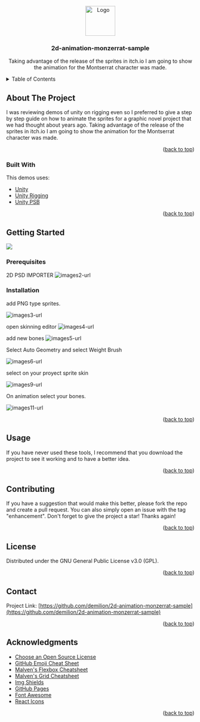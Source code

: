 <div id="top"></div>

<!-- PROJECT LOGO -->
<br />
<div align="center">
  <a href="https://itch.io/">
    <img src="https://cdn.icon-icons.com/icons2/749/PNG/512/medal-1_icon-icons.com_63745.png" alt="Logo" width="80" height="80">
  </a>

  <h3 align="center">2d-animation-monzerrat-sample</h3>

  <p align="center">
Taking advantage of the release of the sprites in itch.io I am going to show the animation for the Montserrat character was made. 

  </p>
</div>



<!-- TABLE OF CONTENTS -->
<details>
  <summary>Table of Contents</summary>
  <ol>
    <li>
      <a href="#about-the-project">About The Project</a>
      <ul>
        <li><a href="#built-with">Built With</a></li>
      </ul>
    </li>
    <li>
      <a href="#getting-started">Getting Started</a>
      <ul>
        <li><a href="#prerequisites">Prerequisites</a></li>
        <li><a href="#installation">Installation</a></li>
      </ul>
    </li>
    <li><a href="#usage">Usage</a></li>
    <li><a href="#contributing">Contributing</a></li>
    <li><a href="#license">License</a></li>
    <li><a href="#contact">Contact</a></li>
    <li><a href="#acknowledgments">Acknowledgments</a></li>
  </ol>
</details>



<!-- ABOUT THE PROJECT -->
## About The Project


I was reviewing demos of unity on rigging even so I preferred to give a step by step guide on how to animate the sprites for a graphic novel project that we had thought about years ago.
Taking advantage of the release of the sprites in itch.io I am going to show the animation for the Montserrat character was made. 


<p align="right">(<a href="#top">back to top</a>)</p>



### Built With

This demos uses:
* [Unity](https://unity.com/)
* [Unity Rigging](https://reactjs.org/)
* [Unity PSB](https://unity.com/features/2danimation)


<p align="right">(<a href="#top">back to top</a>)</p>



<!-- GETTING STARTED -->
## Getting Started



 <a href="https://devdemilion.itch.io/montserat-free-visual-novel-sprite">
    <img data-screenshot_id="7242671" srcset="https://img.itch.zone/aW1hZ2UvMTI0MjIzMC83MjQyNjcxLnBuZw==/347x500/vkR209.png 1x, https://img.itch.zone/aW1hZ2UvMTI0MjIzMC83MjQyNjcxLnBuZw==/794x1000/WP6asJ.png 2x" class="screenshot" src="https://img.itch.zone/aW1hZ2UvMTI0MjIzMC83MjQyNjcxLnBuZw==/347x500/vkR209.png">  </a>


### Prerequisites

 2D PSD IMPORTER
![images2-url] 

### Installation

add PNG type sprites. 

![images3-url]

open skinning editor
![images4-url]

add new bones
![images5-url]

Select Auto Geometry and select Weight Brush

![images6-url]

select on your proyect sprite skin

![images9-url]

On animation select your bones.

![images11-url]   

<p align="right">(<a href="#top">back to top</a>)</p>



<!-- USAGE EXAMPLES -->
## Usage

If you have never used these tools, I recommend that you download the project to see it working and to have a better idea. 

<p align="right">(<a href="#top">back to top</a>)</p>




<!-- CONTRIBUTING -->
## Contributing


If you have a suggestion that would make this better, please fork the repo and create a pull request. You can also simply open an issue with the tag "enhancement".
Don't forget to give the project a star! Thanks again!


<p align="right">(<a href="#top">back to top</a>)</p>



<!-- LICENSE -->
## License

Distributed under the GNU General Public License v3.0 (GPL).

<p align="right">(<a href="#top">back to top</a>)</p>



<!-- CONTACT -->
## Contact


Project Link: [https://github.com/demilion/2d-animation-monzerrat-sample](https://github.com/demilion/2d-animation-monzerrat-sample)

<p align="right">(<a href="#top">back to top</a>)</p>



<!-- ACKNOWLEDGMENTS -->
## Acknowledgments


* [Choose an Open Source License](https://choosealicense.com)
* [GitHub Emoji Cheat Sheet](https://www.webpagefx.com/tools/emoji-cheat-sheet)
* [Malven's Flexbox Cheatsheet](https://flexbox.malven.co/)
* [Malven's Grid Cheatsheet](https://grid.malven.co/)
* [Img Shields](https://shields.io)
* [GitHub Pages](https://pages.github.com)
* [Font Awesome](https://fontawesome.com)
* [React Icons](https://react-icons.github.io/react-icons/search)

<p align="right">(<a href="#top">back to top</a>)</p>



<!-- MARKDOWN LINKS & IMAGES -->
[license-url]: https://github.com/othneildrew/Best-README-Template/blob/master/LICENSE.txt
[product-screenshot]: https://img.itch.zone/aW1nLzcyOTUyNjUuZ2lm/original/Imhuy5.gif

[images1-url]:https://files.catbox.moe/yj3e6b.png
[images2-url]:https://files.catbox.moe/5dy51e.png
[images3-url]:https://files.catbox.moe/1q488x.png
[images4-url]:https://files.catbox.moe/5lg0vv.png
[images5-url]:https://files.catbox.moe/3hxpm1.png
[images6-url]:https://files.catbox.moe/grnrvv.png
[images7-url]:https://files.catbox.moe/q29mza.png
[images8-url]:https://files.catbox.moe/v3npv4.png
[images9-url]:https://files.catbox.moe/h5a2p3.png
[images11-url]:https://files.catbox.moe/1wtuhr.png
[video-url]:https://img.itch.zone/aW1nLzcyOTUyNjUuZ2lm/original/Imhuy5.gif
